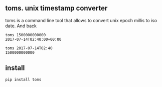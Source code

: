 ## toms. unix timestamp converter

toms is a command line tool that allows
 to convert unix epoch millis to iso date. And back


```
toms 1500000000000
2017-07-14T02:40:00+00:00
```

```
toms 2017-07-14T02:40
1500000000000
```

## install

```pip install toms```